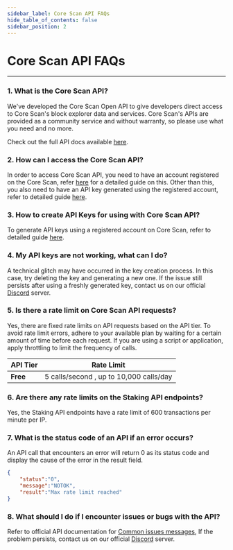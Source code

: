 ```yaml
---
sidebar_label: Core Scan API FAQs
hide_table_of_contents: false
sidebar_position: 2
---
```


# Core Scan API FAQs
---

### 1. What is the Core Scan API?

We've developed the Core Scan Open API to give developers direct access to Core Scan's block explorer data and services. Core Scan's APIs are provided as a community service and without warranty, so please use what you need and no more.

Check out the full API docs available [here](https://docs.coredao.org/docs/api).

### 2. How can I access the Core Scan API?

In order to access Core Scan API, you need to have an account registered on the Core Scan, refer [here](https://docs.coredao.org/docs/api/tutorials/creating-an-account) for a detailed guide on this. Other than this, you also need to have an API key generated using the registered account, refer to detailed guide [here](https://docs.coredao.org/docs/api/tutorials/generate-an-api-key).

### 3. How to create API Keys for using with Core Scan API?

To generate API keys using a registered account on Core Scan, refer to detailed guide [here](https://docs.coredao.org/docs/api/tutorials/generate-an-api-key).

### 4. My API keys are not working, what can I do?

A technical glitch may have occurred in the key creation process. In this case, try deleting the key and generating a new one.​ If the issue still persists after using a freshly generated key, contact us on our official [Discord](https://discord.com/invite/coredaoofficial) server.

### 5. Is there a rate limit on Core Scan API requests?

Yes, there are fixed rate limits on API requests based on the API tier. To avoid rate limit errors, adhere to your available plan by waiting for a certain amount of time before each request. If you are using a script or application, apply throttling to limit the frequency of calls.

| **API Tier** | **Rate Limit** |
| ------------ | -------------- |
| **Free**     | 5 calls/second , up to 10,000 calls/day |

### 6. Are there any rate limits on the Staking API endpoints?

Yes, the Staking API endpoints have a rate limit of 600 transactions per minute per IP.

### 7. What is the status code of an API if an error occurs?

An API call that encounters an error will return 0 as its status code and display the cause of the error in the result field.

```json
{
    "status":"0",
    "message":"NOTOK",
    "result":"Max rate limit reached"
}
```

### 8. What should I do if I encounter issues or bugs with the API?

Refer to official API documentation for [Common issues messages](https://docs.coredao.org/docs/api/tutorials/common-error-messages), If the problem persists, contact us on our official [Discord](https://discord.com/invite/coredaoofficial) server.
